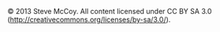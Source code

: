 © 2013 Steve McCoy. All content licensed under CC BY SA 3.0 (http://creativecommons.org/licenses/by-sa/3.0/).
